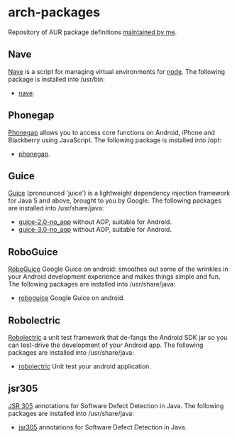 # arch-packages
Repository of AUR package definitions [maintained by me](https://aur.archlinux.org/packages.php?K=roylines&SeB=m).

## Nave
[Nave](https://github.com/isaacs/nave)
is a script for managing virtual environments for [node](http://nodejs.org/).
The following package is installed into /usr/bin:

* [nave](https://aur.archlinux.org/packages.php?ID=62165).

## Phonegap
[Phonegap](https://phonegap.com) allows you to access core functions on Android, iPhone and Blackberry using JavaScript.
The following package is installed into /opt:

* [phonegap](https://aur.archlinux.org/packages/phonegap).

## Guice
[Guice](http://code.google.com/p/google-guice/) (pronounced 'juice')
is a lightweight dependency injection framework for Java 5 and above, brought to you by Google.
The following packages are installed into /usr/share/java:

* [guice-2.0-no_aop](https://aur.archlinux.org/packages.php?ID=58490) without AOP, suitable for Android.
* [guice-3.0-no_aop](https://aur.archlinux.org/packages.php?ID=58491) without AOP, suitable for Android.

## RoboGuice
[RoboGuice](http://code.google.com/p/roboguice/) Google Guice on android: smoothes out some of the wrinkles
in your Android development experience and makes things simple and fun.
The following packages are installed into /usr/share/java:

* [roboguice](https://aur.archlinux.org/packages.php?ID=58492) Google Guice on android.

## Robolectric
[Robolectric](http://pivotal.github.com/robolectric/) a unit test framework that de-fangs the Android SDK jar
so you can test-drive the development of your Android app.
The following packages are installed into /usr/share/java:

* [robolectric](https://aur.archlinux.org/packages.php?ID=58540) Unit test your android application.

## jsr305
[JSR 305](http://code.google.com/p/jsr-305/) annotations for Software Defect Detection in Java.
The following packages are installed into /usr/share/java:

* [jsr305](https://aur.archlinux.org/packages.php?ID=58769) annotations for Software Defect Detection in Java.
